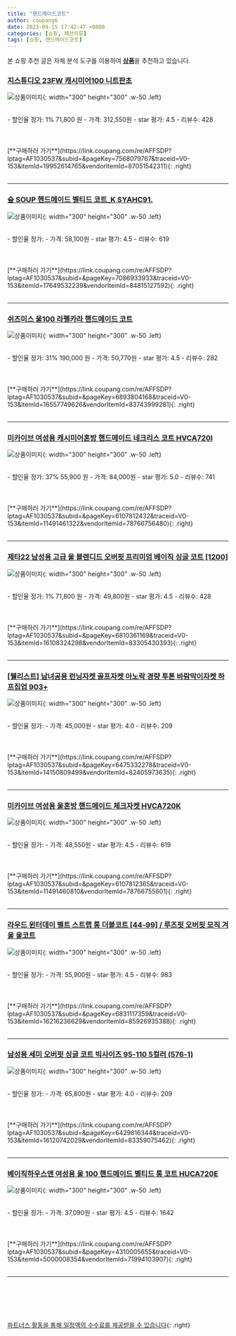 ```yaml
---
title: "핸드메이드코트"
author: coupang6
date: 2023-09-15 17:42:47 +0800
categories: [쇼핑, 패션의류]
tags: [쇼핑, 핸드메이드코트]
---
```


본 쇼핑 추천 글은 자체 분석 도구를 이용하여 [**상품**](https://link.coupang.com/a/bao1ui)을 추천하고 있습니다.

### [지스튜디오 23FW 캐시미어100 니트판초](https://link.coupang.com/re/AFFSDP?lptag=AF1030537&subid=&pageKey=7568079767&traceid=V0-153&itemId=19952614765&vendorItemId=87051542311)

![상품이미지](https://thumbnail7.coupangcdn.com/thumbnails/remote/230x230ex/image/vendor_inventory/1228/38874c9996baf84aede866fb644940a033ca141f031a5a41168550e6408a.jpg){: width="300" height="300" .w-50 .left}


<br>
- 할인율 정가: 1%  71,800   원
- 가격: 312,550원
- star 평가: 4.5
- 리뷰수: 428
<br>
<br>
<br>
<br>
[**구매하러 가기**](https://link.coupang.com/re/AFFSDP?lptag=AF1030537&subid=&pageKey=7568079767&traceid=V0-153&itemId=19952614765&vendorItemId=87051542311){: .right}
<br>
<br>

---

### [숲 SOUP 헨드메이드 벨티드 코트_K SYAHC91.](https://link.coupang.com/re/AFFSDP?lptag=AF1030537&subid=&pageKey=7086933933&traceid=V0-153&itemId=17649532239&vendorItemId=84815127592)

![상품이미지](https://thumbnail9.coupangcdn.com/thumbnails/remote/230x230ex/image/vendor_inventory/af89/8a150d18be7091dd1e062b06e1e326e794d80e7d4a90ae5ba40e2fea170c.jpg){: width="300" height="300" .w-50 .left}


<br>
- 할인율 정가: 
- 가격: 58,100원
- star 평가: 4.5
- 리뷰수: 619
<br>
<br>
<br>
<br>
[**구매하러 가기**](https://link.coupang.com/re/AFFSDP?lptag=AF1030537&subid=&pageKey=7086933933&traceid=V0-153&itemId=17649532239&vendorItemId=84815127592){: .right}
<br>
<br>

---

### [쉬즈미스 울100 라펠카라 핸드메이드 코트](https://link.coupang.com/re/AFFSDP?lptag=AF1030537&subid=&pageKey=6893804168&traceid=V0-153&itemId=16557749626&vendorItemId=83743999281)

![상품이미지](https://thumbnail8.coupangcdn.com/thumbnails/remote/230x230ex/image/vendor_inventory/1e75/453f9e27c92ae886be6a96bb84fc882667bfbbcb36717708fb61eb0c4ff4.jpg){: width="300" height="300" .w-50 .left}


<br>
- 할인율 정가: 31%  190,000   원
- 가격: 50,770원
- star 평가: 4.5
- 리뷰수: 282
<br>
<br>
<br>
<br>
[**구매하러 가기**](https://link.coupang.com/re/AFFSDP?lptag=AF1030537&subid=&pageKey=6893804168&traceid=V0-153&itemId=16557749626&vendorItemId=83743999281){: .right}
<br>
<br>

---

### [미카이브 여성용 캐시미어혼방 핸드메이드 네크리스 코트 HVCA720I](https://link.coupang.com/re/AFFSDP?lptag=AF1030537&subid=&pageKey=6107812432&traceid=V0-153&itemId=11491461322&vendorItemId=78766756480)

![상품이미지](https://thumbnail10.coupangcdn.com/thumbnails/remote/230x230ex/image/rs_quotation_api/wrat3nph/e8eb38aff44643c5bedc8857b1e6a4a1.jpg){: width="300" height="300" .w-50 .left}


<br>
- 할인율 정가: 37%  55,900   원
- 가격: 84,000원
- star 평가: 5.0
- 리뷰수: 741
<br>
<br>
<br>
<br>
[**구매하러 가기**](https://link.coupang.com/re/AFFSDP?lptag=AF1030537&subid=&pageKey=6107812432&traceid=V0-153&itemId=11491461322&vendorItemId=78766756480){: .right}
<br>
<br>

---

### [제타22 남성용 고급 울 블렌디드 오버핏 프리미엄 베이직 싱글 코트 [1200]](https://link.coupang.com/re/AFFSDP?lptag=AF1030537&subid=&pageKey=6810361169&traceid=V0-153&itemId=16108324298&vendorItemId=83305430393)

![상품이미지](https://thumbnail8.coupangcdn.com/thumbnails/remote/230x230ex/image/vendor_inventory/71c6/b288e250f2fa173b8c55afda12b3b0c089dec74846883f7bf6157bf9d944.jpg){: width="300" height="300" .w-50 .left}


<br>
- 할인율 정가: 1%  71,800   원
- 가격: 49,800원
- star 평가: 4.5
- 리뷰수: 428
<br>
<br>
<br>
<br>
[**구매하러 가기**](https://link.coupang.com/re/AFFSDP?lptag=AF1030537&subid=&pageKey=6810361169&traceid=V0-153&itemId=16108324298&vendorItemId=83305430393){: .right}
<br>
<br>

---

### [[웰리스트] 남녀공용 런닝자켓 골프자켓 아노락 경량 투톤 바람막이자켓 하프집업 903+](https://link.coupang.com/re/AFFSDP?lptag=AF1030537&subid=&pageKey=6475332278&traceid=V0-153&itemId=14150809499&vendorItemId=82405973635)

![상품이미지](https://thumbnail8.coupangcdn.com/thumbnails/remote/230x230ex/image/vendor_inventory/6b79/0bc6255ab036def1be8e0966af8896633c452ca0ccffb14709abf931a6ad.jpg){: width="300" height="300" .w-50 .left}


<br>
- 할인율 정가: 
- 가격: 45,000원
- star 평가: 4.0
- 리뷰수: 209
<br>
<br>
<br>
<br>
[**구매하러 가기**](https://link.coupang.com/re/AFFSDP?lptag=AF1030537&subid=&pageKey=6475332278&traceid=V0-153&itemId=14150809499&vendorItemId=82405973635){: .right}
<br>
<br>

---

### [미카이브 여성용 울혼방 핸드메이드 체크자켓 HVCA720K](https://link.coupang.com/re/AFFSDP?lptag=AF1030537&subid=&pageKey=6107812365&traceid=V0-153&itemId=11491460810&vendorItemId=78766755601)

![상품이미지](https://thumbnail8.coupangcdn.com/thumbnails/remote/230x230ex/image/rs_quotation_api/mmcvjr1e/4fdc32973cd1435898939e3132c28710.jpg){: width="300" height="300" .w-50 .left}


<br>
- 할인율 정가: 
- 가격: 48,550원
- star 평가: 4.5
- 리뷰수: 619
<br>
<br>
<br>
<br>
[**구매하러 가기**](https://link.coupang.com/re/AFFSDP?lptag=AF1030537&subid=&pageKey=6107812365&traceid=V0-153&itemId=11491460810&vendorItemId=78766755601){: .right}
<br>
<br>

---

### [라우드 윈터데이 벨트 스트랩 롱 더블코트 [44-99] / 루즈핏 오버핏 모직 겨울 울코트](https://link.coupang.com/re/AFFSDP?lptag=AF1030537&subid=&pageKey=6831117359&traceid=V0-153&itemId=16216236629&vendorItemId=85926935388)

![상품이미지](https://thumbnail7.coupangcdn.com/thumbnails/remote/230x230ex/image/vendor_inventory/37b9/4b586a715c73b84989a5bb5150951788a7068f6be91c66ff6c859fba6f20.jpg){: width="300" height="300" .w-50 .left}


<br>
- 할인율 정가: 
- 가격: 55,900원
- star 평가: 4.5
- 리뷰수: 983
<br>
<br>
<br>
<br>
[**구매하러 가기**](https://link.coupang.com/re/AFFSDP?lptag=AF1030537&subid=&pageKey=6831117359&traceid=V0-153&itemId=16216236629&vendorItemId=85926935388){: .right}
<br>
<br>

---

### [남성용 세미 오버핏 싱글 코트 빅사이즈 95-110 5컬러 (576-1)](https://link.coupang.com/re/AFFSDP?lptag=AF1030537&subid=&pageKey=6429816344&traceid=V0-153&itemId=16120742029&vendorItemId=83359075462)

![상품이미지](https://thumbnail10.coupangcdn.com/thumbnails/remote/230x230ex/image/vendor_inventory/f213/a592b957d52b6cf2ceb42fe3cf19a6cb6333fcee148558251c9c1b80036d.png){: width="300" height="300" .w-50 .left}


<br>
- 할인율 정가: 
- 가격: 65,800원
- star 평가: 4.0
- 리뷰수: 209
<br>
<br>
<br>
<br>
[**구매하러 가기**](https://link.coupang.com/re/AFFSDP?lptag=AF1030537&subid=&pageKey=6429816344&traceid=V0-153&itemId=16120742029&vendorItemId=83359075462){: .right}
<br>
<br>

---

### [베이직하우스앤 여성용 울 100 핸드메이드 벨티드 롱 코트 HUCA720E](https://link.coupang.com/re/AFFSDP?lptag=AF1030537&subid=&pageKey=4310005655&traceid=V0-153&itemId=5000008354&vendorItemId=71994103907)

![상품이미지](https://thumbnail7.coupangcdn.com/thumbnails/remote/230x230ex/image/rs_quotation_api/fc21/49f3d548b053d328f5822014d6985242d8553b2a8c871172a5c4a3af28f0.jpg){: width="300" height="300" .w-50 .left}


<br>
- 할인율 정가: 
- 가격: 37,090원
- star 평가: 4.5
- 리뷰수: 1642
<br>
<br>
<br>
<br>
[**구매하러 가기**](https://link.coupang.com/re/AFFSDP?lptag=AF1030537&subid=&pageKey=4310005655&traceid=V0-153&itemId=5000008354&vendorItemId=71994103907){: .right}
<br>
<br>

---
<br><br><br><br><br> [파트너스 활동을 통해 일정액의 수수료를 제공받을 수 있습니다](https://link.coupang.com/a/bao1ui){: .right}